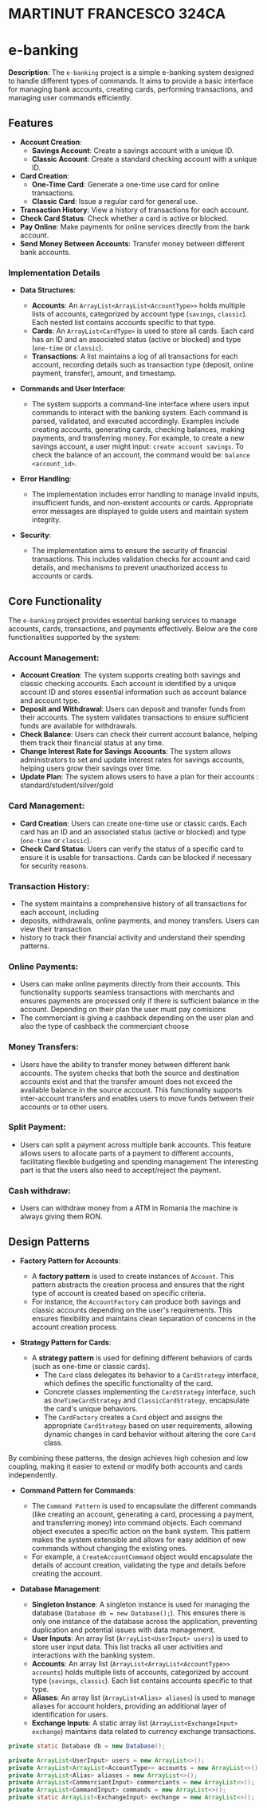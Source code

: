 # MARTINUT FRANCESCO 324CA

# e-banking

**Description**:
The `e-banking` project is a simple e-banking system designed to handle different types of
commands. It aims to provide a basic interface for managing bank accounts, creating cards,
performing transactions, and managing user commands efficiently.

## Features
- **Account Creation**:
    - **Savings Account**: Create a savings account with a unique ID.
    - **Classic Account**: Create a standard checking account with a unique ID.
- **Card Creation**:
    - **One-Time Card**: Generate a one-time use card for online transactions.
    - **Classic Card**: Issue a regular card for general use.
- **Transaction History**: View a history of transactions for each account.
- **Check Card Status**: Check whether a card is active or blocked.
- **Pay Online**: Make payments for online services directly from the bank account.
- **Send Money Between Accounts**: Transfer money between different bank accounts.

### Implementation Details

- **Data Structures**:
    - **Accounts**: An `ArrayList<ArrayList<AccountType>>` holds multiple lists of accounts,
      categorized by account type (`savings`, `classic`). Each nested list contains accounts
      specific to that type.
    - **Cards**: An `ArrayList<CardType>` is used to store all cards. Each card has an ID and an
      associated status (active or blocked) and type (`one-time` or `classic`).
    - **Transactions**: A list maintains a log of all transactions for each account, recording
      details such as transaction type (deposit, online payment, transfer), amount, and timestamp.

- **Commands and User Interface**:
    - The system supports a command-line interface where users input commands to interact with the
      banking system. Each command is parsed, validated, and executed accordingly. Examples include
      creating accounts, generating cards, checking balances, making payments, and transferring
      money. For example, to create a new savings account, a user might input:
      `create account savings`. To check the balance of an account, the command would be:
      `balance <account_id>`.

- **Error Handling**:
    - The implementation includes error handling to manage invalid inputs, insufficient funds, and
      non-existent accounts or cards. Appropriate error messages are displayed to guide users and
      maintain system integrity.

- **Security**:
    - The implementation aims to ensure the security of financial transactions. This includes
      validation checks for account and card details, and mechanisms to prevent unauthorized
      access to accounts or cards.

## Core Functionality

The `e-banking` project provides essential banking services to manage accounts, cards,
transactions, and payments effectively. Below are the core functionalities supported
by the system:

### Account Management:
- **Account Creation**: The system supports creating both savings and classic checking accounts.
  Each account is identified by a unique account ID and stores essential information such as
  account balance and account type.
- **Deposit and Withdrawal**: Users can deposit and transfer funds from their accounts. The
  system validates transactions to ensure sufficient funds are available for withdrawals.
- **Check Balance**: Users can check their current account balance, helping them track their
  financial status at any time.
- **Change Interest Rate for Savings Accounts**: The system allows administrators to set and
  update interest rates for savings accounts, helping users grow their savings over time.
- **Update Plan**: The system allows users to have a plan for their accounts : standard/student/silver/gold

### Card Management:
- **Card Creation**: Users can create one-time use or classic cards. Each card has an ID and an
  associated status (active or blocked) and type (`one-time` or `classic`).
- **Check Card Status**: Users can verify the status of a specific card to ensure it is usable for
  transactions. Cards can be blocked if necessary for security reasons.

### Transaction History:
- The system maintains a comprehensive history of all transactions for each account, including
- deposits, withdrawals, online payments, and money transfers. Users can view their transaction
- history to track their financial activity and understand their spending patterns.

### Online Payments:
- Users can make online payments directly from their accounts. This functionality supports seamless
  transactions with merchants and ensures payments are processed only if there is sufficient balance
  in the account. Depending on their plan the user must pay comisions
- The commerciant is giving a cashback depending on the user plan and also the type of cashback the commerciant
choose

### Money Transfers:
- Users have the ability to transfer money between different bank accounts. The system checks that
  both the source and destination accounts exist and that the transfer amount does not exceed the
  available balance in the source account. This functionality supports inter-account transfers and
  enables users to move funds between their accounts or to other users.

### Split Payment:
- Users can split a payment across multiple bank accounts. This feature allows users to allocate
  parts of a payment to different accounts, facilitating flexible budgeting and spending management
  The interesting part is that the users also need to accept/reject the payment.

### Cash withdraw:
- Users can withdraw money from a ATM in Romania the machine is always giving them RON.

## Design Patterns

- **Factory Pattern for Accounts**:
    - A **factory pattern** is used to create instances of `Account`. This pattern abstracts the creation
  process and ensures that the right type of account is created based on specific criteria.
    - For instance, the `AccountFactory` can produce both savings and classic accounts depending on
  the user's requirements. This ensures flexibility and maintains clean separation of concerns in the
  account creation process.

- **Strategy Pattern for Cards**:
    - A **strategy pattern** is used for defining different behaviors of cards
    (such as one-time or classic cards).
        - The `Card` class delegates its behavior to a `CardStrategy` interface, which defines
        the specific functionality of the card.
        - Concrete classes implementing the `CardStrategy` interface, such as `OneTimeCardStrategy`
        and `ClassicCardStrategy`, encapsulate the card's unique behaviors.
        - The `CardFactory` creates a `Card` object and assigns the appropriate `CardStrategy`
        based on user requirements, allowing dynamic changes in card behavior without altering the core `Card` class.

By combining these patterns, the design achieves high cohesion and low coupling, making it easier to extend or modify both accounts and cards independently.

- **Command Pattern for Commands**:
    - The `Command Pattern` is used to encapsulate the different commands (like creating an account,
      generating a card, processing a payment, and transferring money) into command objects. Each
      command object executes a specific action on the bank system. This pattern makes the system
      extensible and allows for easy addition of new commands without changing the existing ones.
    - For example, a `CreateAccountCommand` object would encapsulate the details of account creation,
      validating the type and details before creating the account.

- **Database Management**:
    - **Singleton Instance**: A singleton instance is used for managing the database
      (`Database db = new Database();`). This ensures there is only one instance of the database across
      the application, preventing duplication and potential issues with data management.
    - **User Inputs**: An array list (`ArrayList<UserInput> users`) is used to store user input
      data. This list tracks all user activities and interactions with the banking system.
    - **Accounts**: An array list (`ArrayList<ArrayList<AccountType>> accounts`) holds multiple lists
      of accounts, categorized by account type (`savings`, `classic`). Each list contains accounts
      specific to that type.
    - **Aliases**: An array list (`ArrayList<Alias> aliases`) is used to manage aliases for account
      holders, providing an additional layer of identification for users.
    - **Exchange Inputs**: A static array list (`ArrayList<ExchangeInput> exchange`)
      maintains data related to currency exchange transactions.

```java
private static Database db = new Database();

private ArrayList<UserInput> users = new ArrayList<>();
private ArrayList<ArrayList<AccountType>> accounts = new ArrayList<>();
private ArrayList<Alias> aliases = new ArrayList<>();
private ArrayList<CommerciantInput> commerciants = new ArrayList<>();
private ArrayList<CommandInput> commands = new ArrayList<>();
private static ArrayList<ExchangeInput> exchange = new ArrayList<>();
